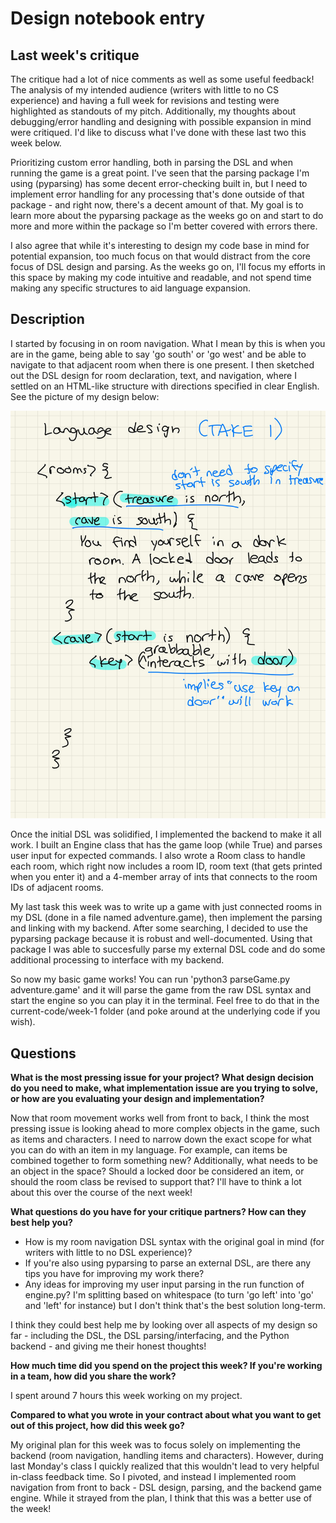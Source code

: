 # Design notebook entry

## Last week's critique

The critique had a lot of nice comments as well as some useful feedback! The analysis of my intended audience (writers with little to no CS experience) and having a full week for revisions and testing were highlighted as standouts of my pitch. Additionally, my thoughts about debugging/error handling and designing with possible expansion in mind were critiqued. I'd like to discuss what I've done with these last two this week below.

Prioritizing custom error handling, both in parsing the DSL and when running the game is a great point. I've seen that the parsing package I'm using (pyparsing) has some decent error-checking built in, but I need to implement error handling for any processing that's done outside of that package - and right now, there's a decent amount of that. My goal is to learn more about the pyparsing package as the weeks go on and start to do more and more within the package so I'm better covered with errors there. 

I also agree that while it's interesting to design my code base in mind for potential expansion, too much focus on that would distract from the core focus of DSL design and parsing. As the weeks go on, I'll focus my efforts in this space by making my code intuitive and readable, and not spend time making any specific structures to aid language expansion.



## Description

I started by focusing in on room navigation. What I mean by this is when you are in the game, being able to say 'go south' or 'go west' and be able to navigate to that adjacent room when there is one present. I then sketched out the DSL design for room declaration, text, and navigation, where I settled on an HTML-like structure with directions specified in clear English. See the picture of my design below:

![My first take](pictures/DSLs-3.jpg)

Once the initial DSL was solidified, I implemented the backend to make it all work. I built an Engine class that has the game loop (while True) and parses user input for expected commands. I also wrote a Room class to handle each room, which right now includes a room ID, room text (that gets printed when you enter it) and a 4-member array of ints that connects to the room IDs of adjacent rooms. 

My last task this week was to write up a game with just connected rooms in my DSL (done in a file named adventure.game), then implement the parsing and linking with my backend. After some searching, I decided to use the pyparsing package because it is robust and well-documented. Using that package I was able to succesfully parse my external DSL code and do some additional processing to interface with my backend.

So now my basic game works! You can run 'python3 parseGame.py adventure.game' and it will parse the game from the raw DSL syntax and start the engine so you can play it in the terminal. Feel free to do that in the current-code/week-1 folder (and poke around at the underlying code if you wish).



## Questions

**What is the most pressing issue for your project? What design decision do
you need to make, what implementation issue are you trying to solve, or how
are you evaluating your design and implementation?**

Now that room movement works well from front to back, I think the most pressing issue is looking ahead to more complex objects in the game, such as items and characters. I need to narrow down the exact scope for what you can do with an item in my language. For example, can items be combined together to form something new? Additionally, what needs to be an object in the space? Should a locked door be considered an item, or should the room class be revised to support that? I'll have to think a lot about this over the course of the next week!

**What questions do you have for your critique partners? How can they best help
you?**

* How is my room navigation DSL syntax with the original goal in mind (for writers with little to no DSL experience)?
* If you're also using pyparsing to parse an external DSL, are there any tips you have for improving my work there?
* Any ideas for improving my user input parsing in the run function of engine.py? I'm splitting based on whitespace (to turn 'go left' into 'go' and 'left' for instance) but I don't think that's the best solution long-term.

I think they could best help me by looking over all aspects of my design so far - including the DSL, the DSL parsing/interfacing, and the Python backend - and giving me their honest thoughts!

**How much time did you spend on the project this week? If you're working in a
team, how did you share the work?**

I spent around 7 hours this week working on my project.

**Compared to what you wrote in your contract about what you want to get out of this
project, how did this week go?**

My original plan for this week was to focus solely on implementing the backend (room navigation, handling items and characters). However, during last Monday's class I quickly realized that this wouldn't lead to very helpful in-class feedback time. So I pivoted, and instead I implemented room navigation from front to back - DSL design, parsing, and the backend game engine. While it strayed from the plan, I think that this was a better use of the week!